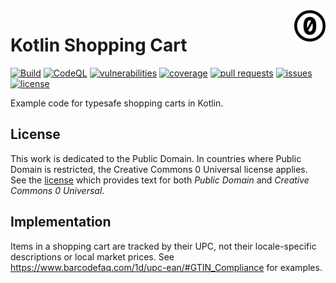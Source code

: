 <a href="./LICENSE.md">
<img src="./images/cc0.svg" alt="Creative Commons 0 1.0"
align="right" width="10%" height="auto"/>
</a>

# Kotlin Shopping Cart

[![Build](https://github.com/binkley/kotin-shopping-cart/actions/workflows/ci-earthly-maven.yml/badge.svg)](https://github.com/binkley/kotin-shopping-cart/actions)
[![CodeQL](https://github.com/binkley/kotin-shopping-cart/actions/workflows/github-code-scanning/codeql/badge.svg)](https://github.com/binkley/kotin-shopping-cart/actions/workflows/github-code-scanning/codeql)
[![vulnerabilities](https://snyk.io/test/github/binkley/kotin-shopping-cart/badge.svg)](https://snyk.io/test/github/binkley/kotin-shopping-cart)
[![coverage](https://github.com/binkley/kotin-shopping-cart/raw/master/images/jacoco.svg)](https://github.com/binkley/kotin-shopping-cart/actions/workflows/ci.yml)
[![pull requests](https://img.shields.io/github/issues-pr/binkley/kotin-shopping-cart.svg)](https://github.com/binkley/kotin-shopping-cart/pulls)
[![issues](https://img.shields.io/github/issues/binkley/kotin-shopping-cart.svg)](https://github.com/binkley/kotin-shopping-cart/issues/)
[![license](https://img.shields.io/badge/License-CC0%201.0-green.svg)](http://creativecommons.org/publicdomain/zero/1.0/)

Example code for typesafe shopping carts in Kotlin.

## License

This work is dedicated to the Public Domain.
In countries where Public Domain is restricted, the Creative Commons 0
Universal license applies.
See the [license](LICENSE.md) which provides text for both _Public Domain_ and
_Creative Commons 0 Universal_.

## Implementation

Items in a shopping cart are tracked by their UPC, not their locale-specific
descriptions or local market prices.
See <https://www.barcodefaq.com/1d/upc-ean/#GTIN_Compliance> for examples.
